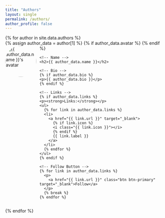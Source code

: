 ```yaml
---
title: "Authors"
layout: single
permalink: /authors/
author_profile: false
---
```


<div class="authors-list">
  {% for author in site.data.authors %}
  <div class="author-card" style="margin-bottom: 2em;">
    <!-- Avatar -->
    {% assign author_data = author[1] %}
    {% if author_data.avatar %}
    <img src="https://xrg2014.github.io{{ '/' | relative_url }}{{ author_data.avatar }}" alt="{{ author_data.name }}'s avatar" style="width: 100px; height: 100px; border-radius: 50%; margin-right: 10px; float: left;">
    {% endif %}
    
    <!-- Name -->
    <h2>{{ author_data.name }}</h2>
    
    <!-- Bio -->
    {% if author_data.bio %}
    <p>{{ author_data.bio }}</p>
    {% endif %}
    
    <!-- Links -->
    {% if author_data.links %}
    <p><strong>Links:</strong></p>
    <ul>
      {% for link in author_data.links %}
      <li>
        <a href="{{ link.url }}" target="_blank">
          {% if link.icon %}
          <i class="{{ link.icon }}"></i>
          {% endif %}
          {{ link.label }}
        </a>
      </li>
      {% endfor %}
    </ul>
    {% endif %}
    
    <!-- Follow Button -->
    {% for link in author_data.links %}
      <p>
        <a href="{{ link.url }}" class="btn btn-primary" target="_blank">Follow</a>
      </p>
      {% break %}
    {% endfor %}
  </div>
  <div style="clear: both;"></div>
  {% endfor %}
</div>
